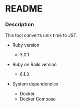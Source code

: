 # README

### Description

This tool converts unix time to JST.

- Ruby version

  - 3.0.1

- Ruby on Rails version

  - 6.1.3

- System dependencies
  - Docker
  - Docker Compose
